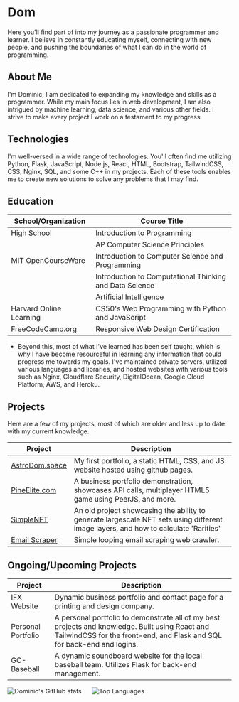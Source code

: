 # Dom

Here you'll find part of into my journey as a passionate programmer and learner. I believe in constantly educating myself, connecting with new people, and pushing the boundaries of what I can do in the world of programming.

## About Me

I'm Dominic, I am dedicated to expanding my knowledge and skills as a programmer. While my main focus lies in web development, I am also intrigued by machine learning, data science, and various other fields. I strive to make every project I work on a testament to my progress.

## Technologies

I'm well-versed in a wide range of technologies. You'll often find me utilizing Python, Flask, JavaScript, Node.js, React, HTML, Bootstrap, TailwindCSS, CSS, Nginx, SQL, and some C++ in my projects. Each of these tools enables me to create new solutions to solve any problems that I may find.

## Education

| School/Organization                         | Course Title                                            |
| ------------------------------------------- | ------------------------------------------------------- |
| High School                                 | Introduction to Programming                             |
|                                             | AP Computer Science Principles                          |
| MIT OpenCourseWare                          | Introduction to Computer Science and Programming        |
|                                             | Introduction to Computational Thinking and Data Science |
|                                             | Artificial Intelligence                                 |
| Harvard Online Learning                     | CS50's Web Programming with Python and JavaScript       |
| FreeCodeCamp.org                            | Responsive Web Design Certification                     |
- Beyond this, most of what I've learned has been self taught, which is why I have become resourceful in learning any information that could progress me towards my goals. I've maintained private servers, utilized various languages and libraries, and hosted websites with various tools such as Nginx, Cloudflare Security, DigitalOcean, Google Cloud Platform, AWS, and Heroku.

## Projects

Here are a few of my projects, most of which are older and less up to date with my current knowledge.

| Project       | Description                                                                                                                                                                                       |
| ------------- | --------------------------------------------------------------------------------------------------------------------------------------------------------------------------------------------------|
| [AstroDom.space](https://github.com/DomBDev/astrodom.space)            | My first portfolio, a static HTML, CSS, and JS website hosted using github pages.                                                        |
| [PineElite.com](https://github.com/DomBDev/pineelite.com)              | A business portfolio demonstration, showcases API calls, multiplayer HTML5 game using PeerJS, and more.                                  |
| [SimpleNFT](https://github.com/DomBDev?tab=repositories)               | An old project showcasing the ability to generate largescale NFT sets using different image layers, and how to calculate 'Rarities'      |
| [Email Scraper](https://github.com/DomBDev/email-harvester)            | Simple looping email scraping web crawler.                                                                                               |

## Ongoing/Upcoming Projects

| Project       | Description                                                                                                                                                                                       |
| ------------- | --------------------------------------------------------------------------------------------------------------------------------------------------------------------------------------------------|
| IFX Website                     | Dynamic business portfolio and contact page for a printing and design company.                                                                                                  |
| Personal Portfolio              | A personal portfolio to demonstrate all of my best projects and knowledge. Built using React and TailwindCSS for the front-end, and Flask and SQL for back-end and logins.      |
| GC-Baseball                     | A dynamic soundboard website for the local baseball team. Utilizes Flask for back-end management.                                                                               |

![Dominic's GitHub stats](https://github-readme-stats.vercel.app/api?username=DomBDev&hide=contribs,prs,stars,issues&theme=radical&hide_border=true&border_radius=2)
&nbsp;&nbsp;&nbsp;&nbsp;
![Top Languages](https://github-readme-stats.vercel.app/api/top-langs/?username=DomBDev&theme=radical&hide_progress=true&hide_border=true&border_radius=2)
